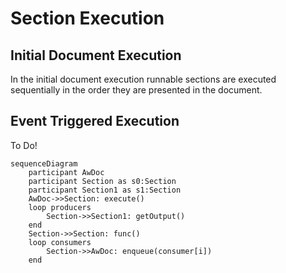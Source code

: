 Section Execution
=================

Initial Document Execution
--------------------------

In the initial document execution runnable sections are executed sequentially in the order they are presented in the document.

Event Triggered Execution
-------------------------

To Do!

```mermaid
sequenceDiagram
    participant AwDoc
    participant Section as s0:Section
    participant Section1 as s1:Section
    AwDoc->>Section: execute()
    loop producers
        Section->>Section1: getOutput()
    end
    Section->>Section: func()
    loop consumers
        Section->>AwDoc: enqueue(consumer[i])
    end
```
